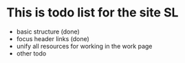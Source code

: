 # This is todo list for the site SL

- basic structure (done)
- focus header links (done)
- unify all resources for working in the work page
- other todo
